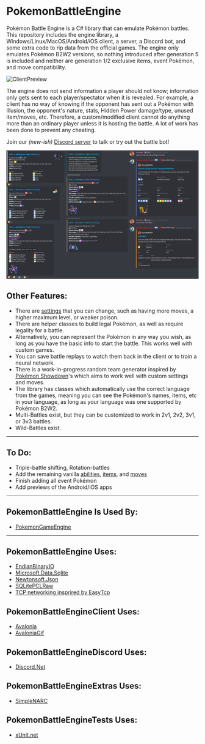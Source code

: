 # PokemonBattleEngine

Pokémon Battle Engine is a C# library that can emulate Pokémon battles.
This repository includes the engine library, a Windows/Linux/MacOS/Android/iOS client, a server, a Discord bot, and some extra code to rip data from the official games.
The engine only emulates Pokémon B2W2 versions, so nothing introduced after generation 5 is included and neither are generation 1/2 exclusive items, event Pokémon, and move compatibility.

![ClientPreview](Client%20Preview.gif)

The engine does not send information a player should not know; information only gets sent to each player/spectator when it is revealed.
For example, a client has no way of knowing if the opponent has sent out a Pokémon with Illusion, the opponent's nature, stats, Hidden Power damage/type, unused item/moves, etc.
Therefore, a custom/modified client cannot do anything more than an ordinary player unless it is hosting the battle. A lot of work has been done to prevent any cheating.

Join our _(new-ish)_ [Discord server](https://discord.gg/Z4Mn9qX) to talk or try out the battle bot!

![DiscordPreview](Discord%20Preview.png)

## Other Features:
* There are [settings](PokemonBattleEngine/Data/Settings.cs) that you can change, such as having more moves, a higher maximum level, or weaker poison.
* There are helper classes to build legal Pokémon, as well as require legality for a battle.
* Alternatively, you can represent the Pokémon in any way you wish, as long as you have the basic info to start the battle. This works well with custom games.
* You can save battle replays to watch them back in the client or to train a neural network.
* There is a work-in-progress random team generator inspired by [Pokémon Showdown](https://github.com/smogon/pokemon-showdown)'s which aims to work well with custom settings and moves.
* The library has classes which automatically use the correct language from the games, meaning you can see the Pokémon's names, items, etc in your language, as long as your language was one supported by Pokémon B2W2.
* Multi-Battles exist, but they can be customized to work in 2v1, 2v2, 3v1, or 3v3 battles.
* Wild-Battles exist.

----
## To Do:
* Triple-battle shifting, Rotation-battles
* Add the remaining vanilla [abilities](To%20Do%20Abilities.txt), [items](To%20Do%20Items.txt), and [moves](To%20Do%20Moves.txt)
* Finish adding all event Pokémon
* Add previews of the Android/iOS apps

----
## PokemonBattleEngine Is Used By:
* [PokemonGameEngine](https://github.com/Kermalis/PokemonGameEngine)

----
## PokemonBattleEngine Uses:
* [EndianBinaryIO](https://github.com/Kermalis/EndianBinaryIO)
* [Microsoft.Data.Sqlite](https://docs.microsoft.com/en-us/ef/core)
* [Newtonsoft.Json](https://github.com/JamesNK/Newtonsoft.Json)
* [SQLitePCLRaw](https://github.com/ericsink/SQLitePCL.raw)
* [TCP networking insprired by EasyTcp](https://github.com/Job79/EasyTcp)

## PokemonBattleEngineClient Uses:
* [Avalonia](https://github.com/AvaloniaUI/Avalonia)
* [AvaloniaGif](https://github.com/jmacato/AvaloniaGif)

## PokemonBattleEngineDiscord Uses:
* [Discord.Net](https://github.com/RogueException/Discord.Net)

## PokemonBattleEngineExtras Uses:
* [SimpleNARC](https://github.com/Kermalis/SimpleNARC)

## PokemonBattleEngineTests Uses:
* [xUnit.net](https://github.com/xunit/xunit)